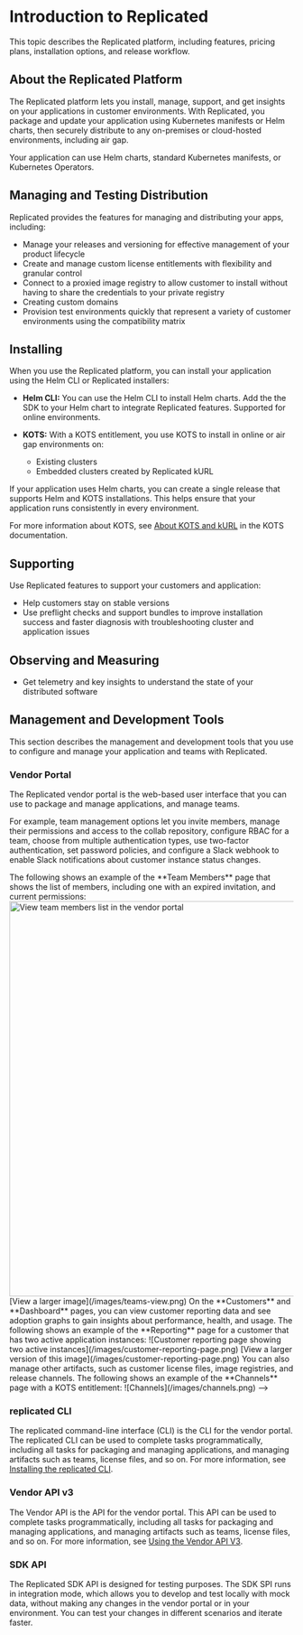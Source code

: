 # Introduction to Replicated

This topic describes the Replicated platform, including features, pricing plans, installation options, and release workflow.

## About the Replicated Platform

The Replicated platform lets you install, manage, support, and get insights on your applications in customer environments. With Replicated, you package and update your application using Kubernetes manifests or Helm charts, then securely distribute to any on-premises or cloud-hosted environments, including air gap.

Your application can use Helm charts, standard Kubernetes manifests, or Kubernetes Operators.

## Managing and Testing Distribution  

Replicated provides the features for managing and distributing your apps, including:

- Manage your releases and versioning for effective management of your product lifecycle
- Create and manage custom license entitlements with flexibility and granular control
- Connect to a proxied image registry to allow customer to install without having to share the credentials to your private registry
- Creating custom domains
- Provision test environments quickly that represent a variety of customer environments using the compatibility matrix

## Installing

When you use the Replicated platform, you can install your application using the Helm CLI or Replicated installers:

- **Helm CLI:** You can use the Helm CLI to install Helm charts. Add the the SDK to your Helm chart to integrate Replicated features. Supported for online environments.

- **KOTS:** With a KOTS entitlement, you use KOTS to install in online or air gap environments on:

    - Existing clusters
    - Embedded clusters created by Replicated kURL

If your application uses Helm charts, you can create a single release that supports Helm and KOTS installations. This helps ensure that your application runs consistently in every environment.

For more information about KOTS, see [About KOTS and kURL](intro-kots) in the KOTS documentation.

## Supporting

Use Replicated features to support your customers and application:

- Help customers stay on stable versions
- Use preflight checks and support bundles to improve installation success and faster diagnosis with troubleshooting cluster and application issues

## Observing and Measuring

- Get telemetry and key insights to understand the state of your distributed software 

## Management and Development Tools

This section describes the management and development tools that you use to configure and manage your application and teams with Replicated.

### Vendor Portal

The Replicated vendor portal is the web-based user interface that you can use to package and manage applications, and manage teams.

For example, team management options let you invite members, manage their permissions and access to the collab repository, configure RBAC for a team, choose from multiple authentication types, use two-factor authentication, set password policies, and configure a Slack webhook to enable Slack notifications about customer instance status changes.

<!-->

The following shows an example of the **Team Members** page that shows the list of members, including one with an expired invitation, and current permissions:

<img src="/images/teams-view.png" alt="View team members list in the vendor portal" width="700"/>

[View a larger image](/images/teams-view.png)

On the **Customers** and **Dashboard** pages, you can view customer reporting data and see adoption graphs to gain insights about performance, health, and usage. 

The following shows an example of the **Reporting** page for a customer that has two active application instances:

![Customer reporting page showing two active instances](/images/customer-reporting-page.png)

[View a larger version of this image](/images/customer-reporting-page.png)

You can also manage other artifacts, such as customer license files, image registries, and release channels.

The following shows an example of the **Channels** page with a KOTS entitlement:

![Channels](/images/channels.png) -->

### replicated CLI

The replicated command-line interface (CLI) is the CLI for the vendor portal. The replicated CLI can be used to complete tasks programmatically, including all tasks for packaging and managing applications, and managing artifacts such as teams, license files, and so on. For more information, see [Installing the replicated CLI](/reference/replicated-cli-installing).

### Vendor API v3

The Vendor API is the API for the vendor portal. This API can be used to complete tasks programmatically, including all tasks for packaging and managing applications, and managing artifacts such as teams, license files, and so on. For more information, see [Using the Vendor API V3](/reference/vendor-api-using).

### SDK API

The Replicated SDK API is designed for testing purposes. The SDK SPI runs in integration mode, which allows you to develop and test locally with mock data, without making any changes in the vendor portal or in your environment. You can test your changes in different scenarios and iterate faster.

<!--Diagram

Create a diagram that shows the end-to-end workflow of importing your app into a release/channel, then pushing to a registry, then your customers pulling from the registry to install.

Should cover:

    Helm chart with the SDK
    Helm chart without the SDK (Native Helm)
    Standard manifest with KOTS
    Proxied registry
    Users installing with KOTS, Helm CLI, kURL
-->
